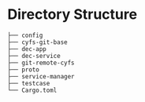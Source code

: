 # Directory Structure

```
├── config
├── cyfs-git-base
├── dec-app
├── dec-service
├── git-remote-cyfs
├── proto
├── service-manager
├── testcase
└── Cargo.toml
```
